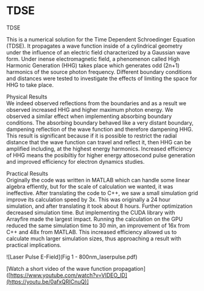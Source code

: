 # TDSE
TDSE

This is a numerical solution for the Time Dependent Schroedinger Equation (TDSE).
It propagates a wave function inside of a cylindrical geometry under the influence of an electric field characterized by a Gaussian wave form.
Under inense electromagnetic field, a phenomenon called High Harmonic Generation (HHG) takes place which generates odd (2n+1) harmonics of the source photon frequency.
Different boundary conditions and distances were tested to investigate the effects of limiting the space for HHG to take place.

Physical Results    
    We indeed observed reflections from the boundaries and as a result we observed increased HHG and higher maximum photon energy.
    We observed a similar effect when implementing absorbing boundary conditions. The absorbing boundary behaved like a very distant boundary, dampening reflection of the wave function and therefore dampening HHG.
    This result is significant because if it is possible to restrict the radial distance that the wave function can travel and reflect it, then HHG can be amplified including, at the highest energy harmonics.
    Increased efficiency of HHG means the posibiltiy for higher energy attosecond pulse generation and improved efficiency for electron dynamics studies.

Practical Results  
    Originally the code was written in MATLAB which can handle some linear algebra effiently, but for the scale of calculation we wanted, it was ineffective.
    After translating the code to C++, we saw a small simulation grid improve its calculation speed by 3x. This was originally a 24 hour simulation, and after translating it took about 8 hours.
    Further optimization decreased simulation time. But implementing the CUDA library with Arrayfire made the largest impact.
    Running the calculation on the GPU reduced the same simulation time to 30 min, an improvement of 16x from C++ and 48x from MATLAB.
    This increased efficiency allowed us to calculate much larger simulation sizes, thus approaching a result with practical implications.

![Laser Pulse E-Field](Fig 1 - 800nm_laserpulse.pdf)

[Watch a short video of the wave function propagation]([https://www.youtube.com/watch?v=VIDEO_ID](https://youtu.be/0afxQRICnuQ)]
